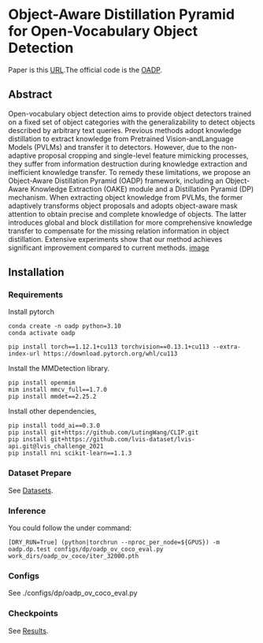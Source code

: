 # Object-Aware Distillation Pyramid for Open-Vocabulary Object Detection
Paper is this [URL](https://arxiv.org/pdf/2303.05892).The official code is the [OADP](https://github.com/LutingWang/OADP).  
  
## Abstract
Open-vocabulary object detection aims to provide object detectors trained on a fixed set of object categories with the generalizability to detect objects described by arbitrary text queries. Previous methods adopt knowledge distillation to extract knowledge from Pretrained Vision-andLanguage Models (PVLMs) and transfer it to detectors. However, due to the non-adaptive proposal cropping and single-level feature mimicking processes, they suffer from information destruction during knowledge extraction and inefficient knowledge transfer. To remedy these limitations, we propose an Object-Aware Distillation Pyramid (OADP) framework, including an Object-Aware Knowledge Extraction (OAKE) module and a Distillation Pyramid (DP) mechanism. When extracting object knowledge from PVLMs, the former adaptively transforms object proposals and adopts object-aware mask attention to obtain precise and complete knowledge of objects. The latter introduces global and block distillation for more comprehensive knowledge transfer to compensate for the missing relation information in object distillation. Extensive experiments show that our method achieves significant improvement compared to current methods.
[image](../../images/oadp.png)
## Installation
### Requirements
Install pytorch
```
conda create -n oadp python=3.10
conda activate oadp

pip install torch==1.12.1+cu113 torchvision==0.13.1+cu113 --extra-index-url https://download.pytorch.org/whl/cu113
```  
Install the MMDetection library.  
```
pip install openmim
mim install mmcv_full==1.7.0
pip install mmdet==2.25.2
```    
Install other dependencies,
```
pip install todd_ai==0.3.0
pip install git+https://github.com/LutingWang/CLIP.git
pip install git+https://github.com/lvis-dataset/lvis-api.git@lvis_challenge_2021
pip install nni scikit-learn==1.1.3
```  
### Dataset Prepare
See [Datasets](https://github.com/LutingWang/OADP).  
### Inference
You could follow the under command: 
```
[DRY_RUN=True] (python|torchrun --nproc_per_node=${GPUS}) -m oadp.dp.test configs/dp/oadp_ov_coco_eval.py work_dirs/oadp_ov_coco/iter_32000.pth
```  
### Configs
See ./configs/dp/oadp_ov_coco_eval.py

### Checkpoints
See [Results](https://github.com/LutingWang/OADP). 
